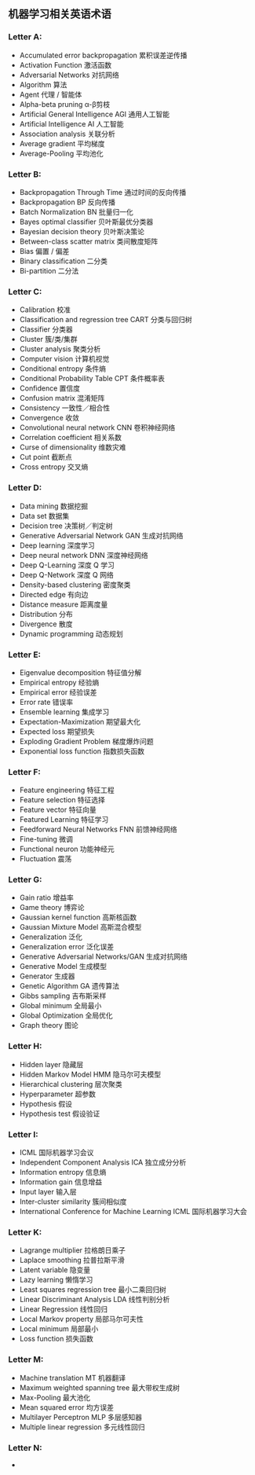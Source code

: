 ## 机器学习相关英语术语

### Letter  A:

- Accumulated error backpropagation 累积误差逆传播
- Activation Function 激活函数 
- Adversarial Networks 对抗网络 
- Algorithm 算法 
- Agent 代理 / 智能体 
- Alpha-beta pruning   α-β剪枝 
- Artificial General Intelligence AGI  通用人工智能 
- Artificial Intelligence AI 人工智能 
- Association analysis 关联分析 
- Average gradient 平均梯度 
- Average-Pooling 平均池化

### Letter  B:

- Backpropagation Through Time 通过时间的反向传播 
- Backpropagation BP 反向传播 
- Batch Normalization BN 批量归一化 
- Bayes optimal classifier 贝叶斯最优分类器 
- Bayesian decision theory 贝叶斯决策论 
- Between-class scatter matrix 类间散度矩阵 
- Bias 偏置 / 偏差 
- Binary classification 二分类 
- Bi-partition 二分法 

### Letter     C:

- Calibration 校准 
- Classification and regression tree CART 分类与回归树 
- Classifier 分类器 
- Cluster 簇/类/集群 
- Cluster analysis 聚类分析 
- Computer vision 计算机视觉 
- Conditional entropy 条件熵 
- Conditional Probability Table CPT  条件概率表
- Confidence 置信度 
- Confusion matrix 混淆矩阵 
- Consistency 一致性／相合性 
- Convergence 收敛 
- Convolutional neural network CNN 卷积神经网络 
- Correlation coefficient 相关系数 
- Curse of dimensionality 维数灾难 
- Cut point 截断点 
- Cross entropy 交叉熵 

### Letter     D:

- Data mining 数据挖掘 
- Data set 数据集 
- Decision tree 决策树／判定树 
- Generative Adversarial Network GAN 生成对抗网络 
- Deep learning 深度学习 
- Deep neural network DNN 深度神经网络 
- Deep Q-Learning 深度 Q 学习 
- Deep Q-Network 深度 Q 网络 
- Density-based clustering 密度聚类 
- Directed edge 有向边 
- Distance measure 距离度量 
- Distribution 分布 
- Divergence 散度 
- Dynamic programming 动态规划

### Letter    E:

- Eigenvalue decomposition 特征值分解 
- Empirical entropy 经验熵 
- Empirical error 经验误差 
- Error rate 错误率 
- Ensemble learning 集成学习 
- Expectation-Maximization 期望最大化 
- Expected loss 期望损失 
- Exploding Gradient Problem 梯度爆炸问题 
- Exponential loss function 指数损失函数 

### Letter     F:

- Feature engineering 特征工程 
- Feature selection 特征选择 
- Feature vector 特征向量 
- Featured Learning 特征学习 
- Feedforward Neural Networks FNN 前馈神经网络 
- Fine-tuning 微调 
- Functional neuron 功能神经元
- Fluctuation 震荡 

### Letter       G:

- Gain ratio 增益率 
- Game theory 博弈论 
- Gaussian kernel function 高斯核函数 
- Gaussian Mixture Model 高斯混合模型 
- Generalization 泛化 
- Generalization error 泛化误差 
- Generative Adversarial Networks/GAN 生成对抗网络 
- Generative Model 生成模型 
- Generator 生成器 
- Genetic Algorithm GA 遗传算法 
- Gibbs sampling 吉布斯采样 
- Global minimum 全局最小 
- Global Optimization 全局优化 
- Graph theory 图论 

### Letter     H:

- Hidden layer 隐藏层 
- Hidden Markov Model HMM 隐马尔可夫模型 
- Hierarchical clustering 层次聚类 
- Hyperparameter 超参数 
- Hypothesis 假设 
- Hypothesis test 假设验证

### Letter      I:

- ICML 国际机器学习会议 
- Independent Component Analysis ICA 独立成分分析 
- Information entropy 信息熵 
- Information gain 信息增益 
- Input layer 输入层 
- Inter-cluster similarity 簇间相似度 
- International Conference for Machine Learning ICML 国际机器学习大会 

### Letter         K:

- Lagrange multiplier 拉格朗日乘子 
- Laplace smoothing 拉普拉斯平滑 
- Latent variable 隐变量 
- Lazy learning 懒惰学习 
- Least squares regression tree 最小二乘回归树 
- Linear Discriminant Analysis LDA 线性判别分析 
- Linear Regression 线性回归 
- Local Markov property 局部马尔可夫性 
- Local minimum 局部最小 
- Loss function 损失函数

### Letter       M:

- Machine translation MT 机器翻译 
- Maximum weighted spanning tree 最大带权生成树 
- Max-Pooling 最大池化 
- Mean squared error 均方误差 
- Multilayer Perceptron MLP 多层感知器 
- Multiple linear regression 多元线性回归 

### Letter        N:

- 
